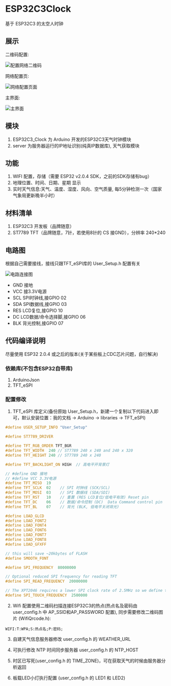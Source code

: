 # ESP32C3Clock
基于 ESP32C3 的太空人时钟 

## 展示

二维码配置:

![配置网络二维码](./img/scan_qrcode_wifi.jpg)

网络配置页:

![网络配置页面](./img/wifi_config_phone.png)

主界面:

![主界面](./img/weather_clock_desktop.jpg)

## 模块
1. ESP32C3_Clock 为 Arduino 开发的ESP32C3天气时钟模块 
2. server 为服务器运行的IP地址识别(纯真IP数据库), 天气获取模块

## 功能
1. WIFI 配置，存储（需要 ESP32 v2.0.4 SDK，之前的SDK存储有bug）
2. 地理位置、时间、日期、星期 显示 
3. 实时天气信息:天气、温度、湿度、风向、空气质量, 每5分钟检测一次（国家气象局更新晚半小时）

## 材料清单
1. ESP32C3 开发板（品牌随意）
2. ST7789 TFT（品牌随意，7针，若使用8针的 CS 接GND），分辨率 240*240

## 电路图 

根据自己需要接线，接线只跟TFT_eSPI库的 User_Setup.h 配置有关 

![电路连接图](./img/Connect_Pin.png)

- GND 接地
- VCC 接3.3V电源
- SCL SPI时钟线,接GPIO 02
- SDA SPI数据线,接GPIO 03
- RES LCD复位,接GPIO 10
- DC  LCD数据/命令选择脚,接GPIO 06
- BLK 背光控制,接GPIO 07

## 代码编译说明

尽量使用 ESP32 2.0.4 或之后的版本(关于某些板上CDC芯片问题，自行解决)

### 依赖库(不包含ESP32自带库)

1. ArduinoJson
2. TFT_eSPI

### 配置修改

1. TFT_eSPI 库定义(备份原始 User_Setup.h，新建一个复制以下代码进入即可，默认安装位置：我的文档 -> Arduino -> libraries -> TFT_eSPI)

```C++
#define USER_SETUP_INFO "User_Setup"

#define ST7789_DRIVER 

#define TFT_RGB_ORDER TFT_BGR
#define TFT_WIDTH  240 // ST7789 240 x 240 and 240 x 320
#define TFT_HEIGHT 240 // ST7789 240 x 240

#define TFT_BACKLIGHT_ON HIGH  // 高电平开背景灯 

// #define GND 接地 
// #define VCC 3.3V电源 
#define TFT_MISO  19
#define TFT_SCLK  02    // SPI 时钟线 (SCK/SCL) 
#define TFT_MOSI  03    // SPI 数据线 (SDA/SDI) 
#define TFT_RST   10    // 重置 (RES LCD复位/低电平有效) Reset pin 
#define TFT_DC    06    // 数据/命令控制 (DC)  Data Command control pin 
#define TFT_BL    07    // 背光 (BLK, 低电平关闭背光) 

#define LOAD_GLCD  
#define LOAD_FONT2 
#define LOAD_FONT4 
#define LOAD_FONT6 
#define LOAD_FONT7 
#define LOAD_FONT8 
#define LOAD_GFXFF 

// this will save ~20kbytes of FLASH
#define SMOOTH_FONT

#define SPI_FREQUENCY  80000000

// Optional reduced SPI frequency for reading TFT
#define SPI_READ_FREQUENCY  20000000

// The XPT2046 requires a lower SPI clock rate of 2.5MHz so we define that here:
#define SPI_TOUCH_FREQUENCY  2500000
```

2. Wifi 配置使用二维码扫描连接ESP32C3的热点(热点名及密码由 user_config.h 中 AP_SSID和AP_PASSWORD 配置), 同步需要修改二维码图片 (WifiQrcode.h): 

```qrcode
WIFI:T:WPA;S:热点名;P:密码;
```
   
3. 自建天气信息服务器修改 user_config.h 的 WEATHER_URL
   
4. 可执行修改 NTP 时间同步服务器 user_config.h 的 NTP_HOST
   
5. 时区已写死(user_config.h 的 TIME_ZONE)，可在获取天气的时候由服务器分析返回 
   
6. 板载LED小灯执行配置 (user_config.h 的 LED1 和 LED2)
   